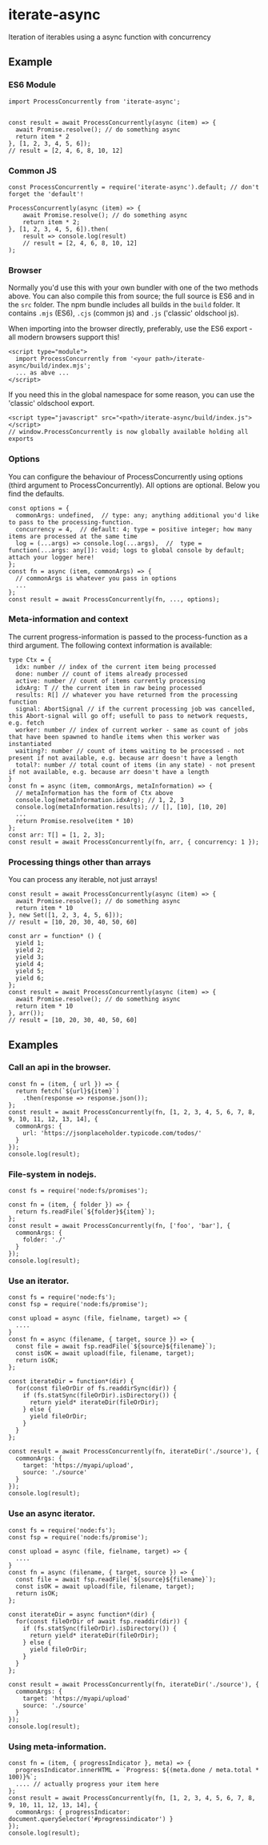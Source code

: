 # iterate-async

Iteration of iterables using a async function with concurrency
 
## Example

### ES6 Module

```
import ProcessConcurrently from 'iterate-async';


const result = await ProcessConcurrently(async (item) => {
  await Promise.resolve(); // do something async
  return item * 2
}, [1, 2, 3, 4, 5, 6]);
// result = [2, 4, 6, 8, 10, 12]
```

### Common JS

```
const ProcessConcurrently = require('iterate-async').default; // don't forget the 'default'!

ProcessConcurrently(async (item) => {
    await Promise.resolve(); // do something async
    return item * 2;
}, [1, 2, 3, 4, 5, 6]).then(
    result => console.log(result)
    // result = [2, 4, 6, 8, 10, 12]
);
```

### Browser

Normally you'd use this with your own bundler with one of the two methods above.
You can also compile this from source; the full source is ES6 and in the `src` folder.
The npm bundle includes all builds in the `build` folder. It contains `.mjs` (ES6), `.cjs` (common js) and `.js` ('classic' oldschool js).

When importing into the browser directly, preferably, use the ES6 export - all modern browsers support this!

```
<script type="module">
  import ProcessConcurrently from '<your path>/iterate-async/build/index.mjs';
  ... as abve ...
</script>
```

If you need this in the global namespace for some reason, you can use the 'classic' oldschool export.

```
<script type="javascript" src="<path>/iterate-async/build/index.js"></script>
// window.ProcessConcurrently is now globally available holding all exports
```

### Options

You can configure the behaviour of ProcessConcurrently using options (third argument to ProcessConcurrently).
All options are optional. Below you find the defaults.

```
const options = {
  commonArgs: undefined,  // type: any; anything additional you'd like to pass to the processing-function.
  concurrency = 4,  // default: 4; type = positive integer; how many items are processed at the same time
  log = (...args) => console.log(...args),  //  type = function(...args: any[]): void; logs to global console by default; attach your logger here!
};
const fn = async (item, commonArgs) => {
  // commonArgs is whatever you pass in options
  ...
};
const result = await ProcessConcurrently(fn, ..., options);
```

### Meta-information and context

The current progress-information is passed to the process-function as a third argument.
The following context information is available:

```
type Ctx = {
  idx: number // index of the current item being processed
  done: number // count of items already processed
  active: number // count of items currently processing
  idxArg: T // the current item in raw being processed
  results: R[] // whatever you have returned from the processing function
  signal: AbortSignal // if the current processing job was cancelled, this Abort-signal will go off; usefull to pass to network requests, e.g. fetch
  worker: number // index of current worker - same as count of jobs that have been spawned to handle items when this worker was instantiated
  waiting?: number // count of items waiting to be processed - not present if not available, e.g. because arr doesn't have a length
  total?: number // total count of items (in any state) - not present if not available, e.g. because arr doesn't have a length
}
const fn = async (item, commonArgs, metaInformation) => {
  // metaInformation has the form of Ctx above
  console.log(metaInformation.idxArg); // 1, 2, 3
  console.log(metaInformation.results); // [], [10], [10, 20]
  ...
  return Promise.resolve(item * 10)
};
const arr: T[] = [1, 2, 3];
const result = await ProcessConcurrently(fn, arr, { concurrency: 1 });
```

### Processing things other than arrays

You can process any iterable, not just arrays!
```
const result = await ProcessConcurrently(async (item) => {
  await Promise.resolve(); // do something async
  return item * 10
}, new Set([1, 2, 3, 4, 5, 6]));
// result = [10, 20, 30, 40, 50, 60]
```

```
const arr = function* () {
  yield 1;
  yield 2;
  yield 3;
  yield 4;
  yield 5;
  yield 6;
};
const result = await ProcessConcurrently(async (item) => {
  await Promise.resolve(); // do something async
  return item * 10
}, arr());
// result = [10, 20, 30, 40, 50, 60]
```

## Examples

### Call an api in the browser.

```
const fn = (item, { url }) => {
  return fetch(`${url}${item}`)
    .then(response => response.json());
};
const result = await ProcessConcurrently(fn, [1, 2, 3, 4, 5, 6, 7, 8, 9, 10, 11, 12, 13, 14], {
  commonArgs: {
    url: 'https://jsonplaceholder.typicode.com/todos/'
  }
});
console.log(result);
```

### File-system in nodejs.

```
const fs = require('node:fs/promises');

const fn = (item, { folder }) => {
  return fs.readFile(`${folder}${item}`);
};
const result = await ProcessConcurrently(fn, ['foo', 'bar'], {
  commonArgs: {
    folder: './'
  }
});
console.log(result);
```

### Use an iterator.

```
const fs = require('node:fs');
const fsp = require('node:fs/promise');

const upload = async (file, fielname, target) => {
  ....
}
const fn = async (filename, { target, source }) => {
  const file = await fsp.readFile(`${source}${filename}`);
  const isOK = await upload(file, filename, target);
  return isOK;
};

const iterateDir = function*(dir) {
  for(const fileOrDir of fs.readdirSync(dir)) {
    if (fs.statSync(fileOrDir).isDirectory()) {
      return yield* iterateDir(fileOrDir);
    } else {
      yield fileOrDir;
    }    
  }
};

const result = await ProcessConcurrently(fn, iterateDir('./source'), {
  commonArgs: {
    target: 'https://myapi/upload',
    source: './source'
  }
});
console.log(result);
```

### Use an async iterator.

```
const fs = require('node:fs');
const fsp = require('node:fs/promise');

const upload = async (file, fielname, target) => {
  ....
}
const fn = async (filename, { target, source }) => {
  const file = await fsp.readFile(`${source}${filename}`);
  const isOK = await upload(file, filename, target);
  return isOK;
};

const iterateDir = async function*(dir) {
  for(const fileOrDir of await fsp.readdir(dir)) {
    if (fs.statSync(fileOrDir).isDirectory()) {
      return yield* iterateDir(fileOrDir);
    } else {
      yield fileOrDir;
    }    
  }
};

const result = await ProcessConcurrently(fn, iterateDir('./source'), {
  commonArgs: {
    target: 'https://myapi/upload'
    source: './source'
  }
});
console.log(result);
```

### Using meta-information.

```
const fn = (item, { progressIndicator }, meta) => {
  progressIndicator.innerHTML = `Progress: ${(meta.done / meta.total * 100)}%`;
  .... // actually progress your item here
};
const result = await ProcessConcurrently(fn, [1, 2, 3, 4, 5, 6, 7, 8, 9, 10, 11, 12, 13, 14], {
  commonArgs: { progressIndicator: document.querySelector('#progressindicator') }
});
console.log(result);
```

